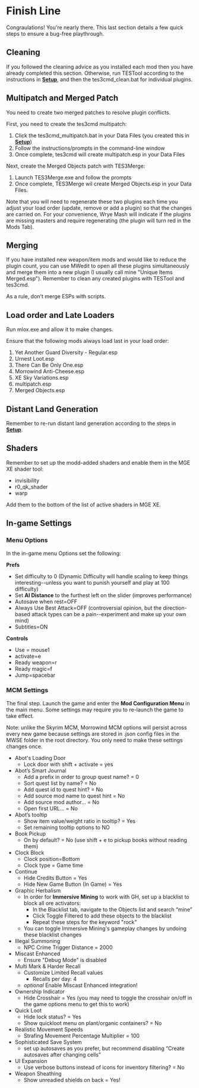 # Finish Line

Congraulations! You're nearly there. This last section details a few quick steps to ensure a bug-free playthrough.

## Cleaning
If you followed the cleaning advice as you installed each mod then you have already completed this section. Otherwise, run TESTool according to the instructions in [**Setup**](https://github.com/doublemoulinet/Morrowind-Modular-Mod-Guide/blob/master/SETUP.md), and then the tes3cmd_clean.bat for individual plugins.

## Multipatch and Merged Patch
You need to create two merged patches to resolve plugin conflicts.

First, you need to create the tes3cmd multipatch:
1. Click the tes3cmd_multipatch.bat in your Data Files (you created this in [**Setup**](https://github.com/doublemoulinet/Morrowind-Modular-Mod-Guide/blob/master/SETUP.md))
1. Follow the instructions/prompts in the command-line window
1. Once complete, tes3cmd will create multipatch.esp in your Data Files
 
Next, create the Merged Objects patch with TES3Merge:
1. Launch TES3Merge.exe and follow the prompts
1. Once complete, TES3Merge wil create Merged Objects.esp in your Data Files. 

Note that you will need to regenerate these two plugins each time you adjust your load order (update, remove or add a plugin) so that the changes are carried on. For your convenience, Wrye Mash will indicate if the plugins are missing masters and require regenerating (the plugin will turn red in the Mods Tab).

## Merging
If you have installed new weapon/item mods and would like to reduce the plugin count, you can use MWedit to open all these plugins simultaneously and merge them into a new plugin (I usually call mine "Unique Items Merged.esp"). Remember to clean any created plugins with TESTool and tes3cmd.

As a rule, don't merge ESPs with scripts.

## Load order and Late Loaders
Run mlox.exe and allow it to make changes.

Ensure that the following mods always load last in your load order:
1. Yet Another Guard Diversity - Regular.esp
1. Urnest Loot.esp
1. There Can Be Only One.esp
1. Morrowind Anti-Cheese.esp
1. XE Sky Variations.esp
1. multipatch.esp
1. Merged Objects.esp

## Distant Land Generation
Remember to re-run distant land generation according to the steps in [**Setup**](https://github.com/doublemoulinet/Morrowind-Modular-Mod-Guide/blob/master/SETUP.md).

## Shaders
Remember to set up the modd-added shaders and enable them in the MGE XE shader tool:
- invisibility
- r0_qk_shader
- warp

Add them to the bottom of the list of active shaders in MGE XE.

## In-game Settings

### Menu Options
In the in-game menu Options set the following:

**Prefs**
- Set difficulty to 0 (Dynamic Difficulty will handle scaling to keep things interesting--unless you want to punish yourself and play at 100 difficulty)
- Set **AI Distance** to the furthest left on the slider (improves performance)
- Autosave when rest=OFF
- Always Use Best Attack=OFF (controversial opinion, but the direction-based attack types can be a pain--experiment and make up your own mind)
- Subtitles=ON

**Controls**
- Use = mouse1
- activate=e
- Ready weapon=r
- Ready magic=f
- Jump=spacebar

### MCM Settings
The final step. Launch the game and enter the **Mod Configuration Menu** in the main menu. Some settings may require you to re-launch the game to take effect.

Note: unlike the Skyrim MCM, Morrowind MCM options will persist across every new game because settings are stored in .json config files in the MWSE folder in the root directory. You only need to make these settings changes once.

- Abot's Loading Door
	- Lock door with shift + activate = yes
- Abot’s Smart Journal
	- Add a prefix in order to group quest name? = 0
	- Sort quest list by name? = No
	- Add quest id to quest hint? = No
	- Add source mod name to quest hint = No
	- Add source mod author… = No
	- Open first URL… = No
- Abot’s tooltip
	- Show item value/weight ratio in tooltip? = Yes
	- Set remaining tooltip options to NO
- Book Pickup
	- On by default? = No (use shift + e to pickup books without reading them)
- Clock Block
	- Clock position=Bottom
	- Clock type = Game time
- Continue
	- Hide Credits Button = Yes
	- Hide New Game Button (In Game) = Yes
- Graphic Herbalism
	- In order for **Immersive Mining** to work with GH, set up a blacklist to block all ore activators:
		- In the Blacklist tab, navigate to the Objects list and search “mine”
		- Click Toggle Filtered to add these objects to the blacklist
		- Repeat these steps for the keyword "rock"
	- You can toggle Immersive Mining's gameplay changes by undoing these blacklist changes
- Illegal Summoning
	- NPC Crime Trigger Distance = 2000
- Miscast Enhanced
	- Ensure "Debug Mode" is disabled
- Multi Mark & Harder Recall
	- Customize Limited Recall values
		- Recalls per day: 4
	- *optional* Enable Miscast Enhanced integration!
- Ownership Indicator
	- Hide Crosshair = Yes (you may need to toggle the crosshair on/off in the game options menu to get this to work)
- Quick Loot
	- Hide lock status? = Yes
	- Show quickloot menu on plant/organic containers? = No
- Realistic Movement Speeds
	- Strafing Movement Percentage Multiplier = 100
- Sophisticated Save System
	- set up autosaves as you prefer, but recommend disabling “Create autosaves after changing cells”
- UI Expansion
	- Use verbose buttons instead of icons for inventory filtering? = No
- Weapon Sheathing
	- Show unreadied shields on back = Yes!